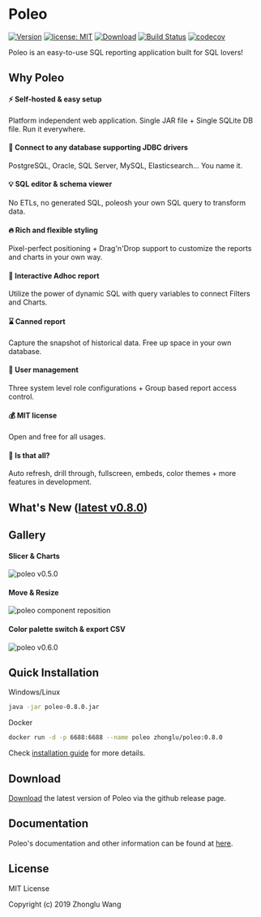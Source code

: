 # **Poleo**

[![Version](https://img.shields.io/badge/Version-0.8.0-0065FF.svg)](#)
[![license: MIT](https://img.shields.io/badge/license-MIT-FF5630.svg)](https://opensource.org/licenses/MIT)
[![Download](https://img.shields.io/github/downloads/shzlw/poleo/total.svg?color=6554C0)](https://github.com/shzlw/poleo/releases)
[![Build Status](https://travis-ci.org/shzlw/poleo.svg?branch=master)](https://travis-ci.org/shzlw/poleo)
[![codecov](https://codecov.io/gh/shzlw/poleo/branch/master/graph/badge.svg)](https://codecov.io/gh/shzlw/poleo)

Poleo is an easy-to-use SQL reporting application built for SQL lovers!

## Why Poleo

#### :zap: Self-hosted & easy setup
Platform independent web application. Single JAR file + Single SQLite DB file. Run it everywhere.
#### :muscle: Connect to any database supporting JDBC drivers
PostgreSQL, Oracle, SQL Server, MySQL, Elasticsearch... You name it.
#### :bulb: SQL editor & schema viewer
No ETLs, no generated SQL, poleosh your own SQL query to transform data.
#### :fire: Rich and flexible styling<br/>
Pixel-perfect positioning + Drag'n'Drop support to customize the reports and charts in your own way.
#### :bookmark_tabs: Interactive Adhoc report<br/>
Utilize the power of dynamic SQL with query variables to connect Filters and Charts.
#### :hourglass: Canned report<br/>
Capture the snapshot of historical data. Free up space in your own database.
#### :santa: User management<br/>
Three system level role configurations + Group based report access control.
#### :moneybag: MIT license<br/>
Open and free for all usages.
#### :gem: Is that all?
Auto refresh, drill through, fullscreen, embeds, color themes + more features in development.

## What's New ([latest v0.8.0](https://shzlw.github.io/poleo/#/change-logs))

## Gallery

#### Slicer & Charts

![poleo v0.5.0](http://66.228.42.235:8080/slicer.gif)

#### Move & Resize

![poleo component reposition](http://66.228.42.235:8080/move.gif)

#### Color palette switch & export CSV

![poleo v0.6.0](http://66.228.42.235:8080/v0.6.0_new.gif)

## Quick Installation

Windows/Linux

```sh
java -jar poleo-0.8.0.jar
```

Docker

```sh
docker run -d -p 6688:6688 --name poleo zhonglu/poleo:0.8.0
```

Check [installation guide](https://shzlw.github.io/poleo/#/installation) for more details.

## Download

[Download](https://github.com/shzlw/poleo/releases) the latest version of Poleo via the github release page.

## Documentation

Poleo's documentation and other information can be found at [here](https://shzlw.github.io/poleo/).

## License

MIT License

Copyright (c) 2019 Zhonglu Wang